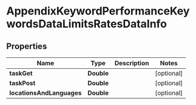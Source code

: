 

# AppendixKeywordPerformanceKeywordsDataLimitsRatesDataInfo


## Properties

| Name | Type | Description | Notes |
|------------ | ------------- | ------------- | -------------|
|**taskGet** | **Double** |  |  [optional] |
|**taskPost** | **Double** |  |  [optional] |
|**locationsAndLanguages** | **Double** |  |  [optional] |



